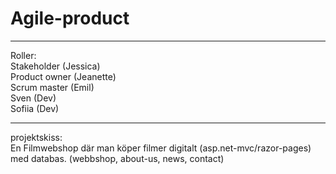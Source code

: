 # Agile-product
<hr>
Roller: <br>
Stakeholder (Jessica)
<br>
Product owner (Jeanette)
<br>
Scrum master (Emil)
<br>
Sven (Dev)
<br>
Sofiia (Dev)

<hr>
projektskiss:
<br>
En Filmwebshop där man köper filmer digitalt (asp.net-mvc/razor-pages) med databas. (webbshop, about-us, news, contact)
